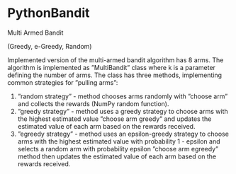 # PythonBandit
Multi Armed Bandit 

(Greedy, e-Greedy, Random)


Implemented version of the multi-armed bandit algorithm has 8 arms. The algorithm is implemented as ”MultiBandit” class where k is a parameter defining the number of arms. The class
has three methods, implementing common strategies for ”pulling arms”:
1. ”random strategy” - method chooses arms randomly with ”choose arm” and collects
the rewards (NumPy random function).
2. ”greedy strategy” - method uses a greedy strategy to choose arms with the highest estimated value ”choose arm greedy” and updates the estimated value of each arm based on
the rewards received.
3. ”egreedy strategy” - method uses an epsilon-greedy strategy to choose arms with the
highest estimated value with probability 1 - epsilon and selects a random arm with probability
epsilon ”choose arm egreedy” method then updates the estimated value of each arm based
on the rewards received.
